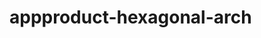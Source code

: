  # appproduct-hexagonal-arch                 
            
         
                     
      
           
             
         
              
   
   
  
